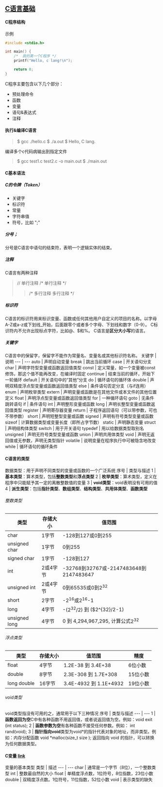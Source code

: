 [C语言基础](https://www.runoob.com/cprogramming/c-program-structure.html)
---

#### C程序结构
示例
```hello.c
#include <stdio.h>

int main() {
    /*  我的第一个C程序 */
    printf("Hello, c lang!\n");

    return 0;
}
```

C程序主要包含以下几个部分：
- 预处理命令
- 函数
- 变量
- 语句&表达式
- 注释

#### 执行&编译C语言
> $ gcc ./hello.c
\$ ./a.out
\$ Hello, C lang.

编译多个c代码病输出到指定文件
> $ gcc test1.c test2.c -o main.out
\$ ./main.out

#### C基本语法
##### C的令牌（Token）
- 关键字
- 标识符
- 常量
- 字符串值
- 符号，比如 ";"

##### 分号；
分号是C语言中语句的结束符，表明一个逻辑实体的结束。

##### 注释
C语言有两种注释
> //    单行注释
> /* 单行注释 \*/
>> /* 
多行注释
多行注释
\*/

##### 标识符
C语言的标识符用来标识变量、函数或任何其他用户自定义的项目的名称。以字母A-Z或a-z或下划线_开始，后面跟零个或者多个字母、下划线和数字（0-9）。
C标识符内不允许出现标点字符，比如@、$和%。
C语言是**区分大小写**的语言。

##### 关键字
C语言中的保留字，保留字不能作为常量名、变量名或其他标识符名称。
关键字 | 说明
--- | ---
auto | 声明自动变量
break | 跳出当前循环
case | 开关语句分支
char | 声明字符型变量或函数返回值类型
const | 定义常量，如一个变量被const修饰，那这个值不能再改变，在编译时固定
continue | 结束当前的循环，开始下一轮循环
default | 开关语句中的“其他”分支
do | 循环语句的循环体
double | 声明双精度浮点型变量或函数返回值类型
else | 条件语句否定分支（与if连用）
enum | 声明枚举类型
extern | 声明变量或函数是在其他文件或本文件的其他位置定义
float | 声明浮点型变量或函数返回值类型
for | 一种循环语句
goto | 无条件跳转语句
if | 条件语句
int | 声明整形变量或函数
long | 声明长整型变量或函数返回值类型
register | 声明寄存器变量
return | 子程序返回语句（可以带参数，可也不带参数）
short | 声明短整型变量或函数
signed | 声明有符号类型变量或函数
sizeof | 计算数据类型或变量长度（即所占字节数）
static | 声明静态变量
struct | 声明结构体类型
switch | 用于开关语句
typedef | 用以给数据类型取别名
unsigned | 声明无符号类型变量或函数
union | 声明共用体类型
void | 声明无返回值或无参数，声明无类型指针
volatile | 说明变量在程序执行中可被隐含地改变
while | 循环语句的循环条件

#### C语言的类型
数据类型：用于声明不同类型的变量或函数的一个广泛系统
序号 | 类型与描述
1 | **基本类型**：算术类型，包括**整数类型**和**浮点类型**
2 | **枚举类型**：算术类型，定义在程序中只能赋予其一定的离散整数值的变量
3 | **void类型**：void表明没有可用的值
4 | **派生类型**：包括**指针类型**、**数组类型**、**结构类型**、**共用体类型**、**函数类型**

###### 整数类型
类型 | 存储大小 | 值范围
--- | --- | ---
char | 1字节 | -128到127或0到255
unsigned char | 1字节 | 0到255
signed char | 1字节 | -128到127
int | 2或4字节 | -32768到32767或-2147483648到2147483647
unsigned int | 2或4字节 | 0到65535或0到$2^{32}$
short | 2字节 | -$2^{16}$或$2^{16}$-1
long | 4字节 | -$(2^{32}/2)$ 到 ($2^{32}/2-1)
unsigned long | 4字节 |0 到 4,294,967,295, 计算公式$2^{32}$

###### 浮点类型
类型 | 存储大小 | 值范围 | 精度
--- | --- | --- | ---
float | 4字节 | 1.2E-38 到 3.4E+38 | 6位小数
double | 8字节 | 2.3E-308 到 1.7E+308 | 15位小数
long double | 16字节 | 3.4E-4932 到 1.1E+4932 | 19位小数

###### void类型
void类型指没有可用的之，通常用于以下三种情况
序号 | 类型与描述
--- | ---
1 | **函数返回为空**C中有各种函数不用返回值，或者说返回值为空。例如：void exit (int status);
2 | **函数参数为空**有各种函数不接受任何参数。例如： int rand(void);
3 | **指针指向void**类型为void*的指针代表对象的地址，而非类型。例如：内存分配函数 void *malloc(size_t size ); 返回指向 void 的指针，可以转换为任何数据类型。

#### C变量 [link](https://www.runoob.com/cprogramming/c-variables.html)
变量的基本类型
类型 | 描述
--- | ---
char | 通常是一个字节（8位），一个整数类型
int | 整数最自然的大小
float | 单精度浮点数，1位符号，8位指数，23位小数
double | 双精度浮点数。1位符号，11位指数，52位小数
void | 表示类型的缺失

